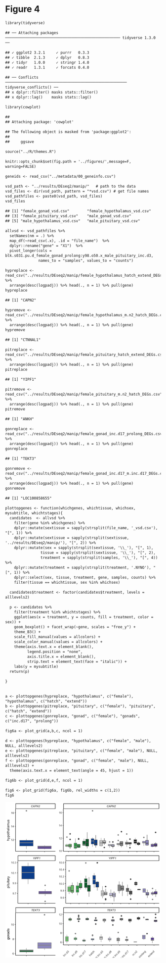 Figure 4
========

    library(tidyverse)

    ## ── Attaching packages ──────────────────────────────────────────────────── tidyverse 1.3.0 ──

    ## ✓ ggplot2 3.2.1     ✓ purrr   0.3.3
    ## ✓ tibble  2.1.3     ✓ dplyr   0.8.3
    ## ✓ tidyr   1.0.0     ✓ stringr 1.4.0
    ## ✓ readr   1.3.1     ✓ forcats 0.4.0

    ## ── Conflicts ─────────────────────────────────────────────────────── tidyverse_conflicts() ──
    ## x dplyr::filter() masks stats::filter()
    ## x dplyr::lag()    masks stats::lag()

    library(cowplot)

    ## 
    ## Attaching package: 'cowplot'

    ## The following object is masked from 'package:ggplot2':
    ## 
    ##     ggsave

    source("../R/themes.R")

    knitr::opts_chunk$set(fig.path = '../figures/',message=F, warning=FALSE)

    geneids <- read_csv("../metadata/00_geneinfo.csv")

    vsd_path <- "../results/DEseq2/manip/"   # path to the data
    vsd_files <- dir(vsd_path, pattern = "*vsd.csv") # get file names
    vsd_pathfiles <- paste0(vsd_path, vsd_files)
    vsd_files

    ## [1] "female_gonad_vsd.csv"        "female_hypothalamus_vsd.csv"
    ## [3] "female_pituitary_vsd.csv"    "male_gonad_vsd.csv"         
    ## [5] "male_hypothalamus_vsd.csv"   "male_pituitary_vsd.csv"

    allvsd <- vsd_pathfiles %>%
      setNames(nm = .) %>% 
      map_df(~read_csv(.x), .id = "file_name")  %>% 
      dplyr::rename("gene" = "X1")  %>% 
      pivot_longer(cols = blk.s031.pu.d_female_gonad_prolong:y98.o50.x_male_pituitary_inc.d3, 
                   names_to = "samples", values_to = "counts") 

    hypreplace <- read_csv("../results/DEseq2/manip/female_hypothalamus_hatch_extend_DEGs.csv") %>%
      arrange(desc(logpadj)) %>% head(., n = 1) %>% pull(gene)
    hypreplace

    ## [1] "CAPN2"

    hypremove <- read_csv("../results/DEseq2/manip/female_hypothalamus_m.n2_hatch_DEGs.csv") %>%
      arrange(desc(logpadj)) %>% head(., n = 1) %>% pull(gene)
    hypremove

    ## [1] "CTNNAL1"

    pitreplace <- read_csv("../results/DEseq2/manip/female_pituitary_hatch_extend_DEGs.csv") %>%
      arrange(desc(logpadj)) %>% head(., n = 1) %>% pull(gene)
    pitreplace

    ## [1] "YIPF1"

    pitremove <- read_csv("../results/DEseq2/manip/female_pituitary_m.n2_hatch_DEGs.csv") %>%
      arrange(desc(logpadj)) %>% head(., n = 1) %>% pull(gene)
    pitremove

    ## [1] "ANKH"

    gonreplace <- read_csv("../results/DEseq2/manip/female_gonad_inc.d17_prolong_DEGs.csv") %>%
      arrange(desc(logpadj)) %>% head(., n = 1) %>% pull(gene)
    gonreplace

    ## [1] "TEKT3"

    gonremove <- read_csv("../results/DEseq2/manip/female_gonad_inc.d17_m.inc.d17_DEGs.csv") %>%
      arrange(desc(logpadj)) %>% head(., n = 1) %>% pull(gene)
    gonremove

    ## [1] "LOC100858655"

    plottopgenes <- function(whichgenes, whichtissue, whichsex, mysubtitle, whichtstages){
      candidates  <- allvsd %>%
        filter(gene %in% whichgenes) %>%
        dplyr::mutate(sextissue = sapply(strsplit(file_name, '_vsd.csv'), "[", 1)) %>%
        dplyr::mutate(sextissue = sapply(strsplit(sextissue, '../results/DEseq2/manip/'), "[", 2)) %>%
        dplyr::mutate(sex = sapply(strsplit(sextissue, '\\_'), "[", 1),
                    tissue = sapply(strsplit(sextissue, '\\_'), "[", 2),
                    treatment = sapply(strsplit(samples, '\\_'), "[", 4)) %>%
        dplyr::mutate(treatment = sapply(strsplit(treatment, '.NYNO'), "[", 1)) %>%
        dplyr::select(sex, tissue, treatment, gene, samples, counts) %>%
        filter(tissue == whichtissue, sex %in% whichsex) 
      
      candidates$treatment <- factor(candidates$treatment, levels = alllevels2)
      
      p <- candidates %>%
        filter(treatment %in% whichtstages) %>%
        ggplot(aes(x = treatment, y = counts, fill = treatment, color = sex)) +
        geom_boxplot() + facet_wrap(~gene, scales = "free_y") + 
        theme_B3() +
        scale_fill_manual(values = allcolors) +
        scale_color_manual(values = allcolors) +
        theme(axis.text.x = element_blank(),
              legend.position = "none",
              axis.title.x = element_blank(),
              strip.text = element_text(face = "italic")) +
        labs(y = mysubtitle) 
      return(p)
      
    }


    a <- plottopgenes(hypreplace, "hypothalamus", c("female"), "hypothalamus", c("hatch", "extend")) 
    b <- plottopgenes(pitreplace, "pituitary", c("female"), "pituitary", c("hatch", "extend")) 
    c <- plottopgenes(gonreplace, "gonad", c("female"), "gonads", c("inc.d17", "prolong"))

    fig6a <- plot_grid(a,b,c, ncol = 1) 

    d <- plottopgenes(hypreplace, "hypothalamus", c("female", "male"), NULL, alllevels2) 
    e <- plottopgenes(pitreplace, "pituitary", c("female", "male"), NULL, alllevels2) 
    f <- plottopgenes(gonreplace, "gonad", c("female", "male"), NULL, alllevels2) + 
      theme(axis.text.x = element_text(angle = 45, hjust = 1))

    fig6b <- plot_grid(d,e,f, ncol = 1)

    fig6 <- plot_grid(fig6a, fig6b, rel_widths = c(1,2))
    fig6

![](../figures/fig6-1.png)
